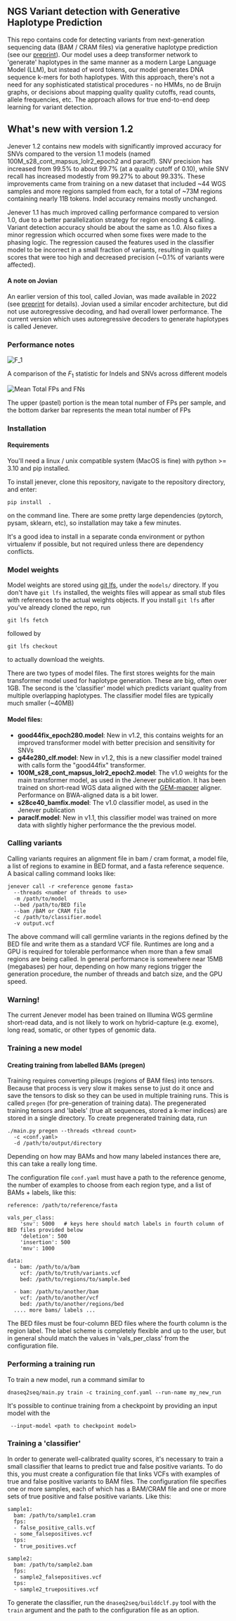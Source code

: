 
## NGS Variant detection with Generative Haplotype Prediction

This repo contains code for detecting variants from next-generation sequencing data (BAM / CRAM files)
 via generative haplotype prediction (see our [preprint](https://www.biorxiv.org/content/10.1101/2024.02.27.582327v1)).
Our model uses a deep transformer network to 'generate' haplotypes in the same manner as a modern Large Language Model (LLM), but instead of
word tokens, our model generates DNA sequence k-mers for both haplotypes. With this approach, there's not a need for
any sophisticated statistical procedures - no HMMs, no de Bruijn graphs, or decisions about mapping quality
quality cutoffs, read counts, allele frequencies, etc. The approach allows for true end-to-end deep learning
for variant detection.


## What's new with version 1.2


Jenever 1.2 contains new models with significantly improved accuracy for SNVs compared to the version 1.1 models (named 100M_s28_cont_mapsus_lolr2_epoch2 and paraclf). SNV precision has increased from 99.5% to about 99.7% (at a quality cutoff of 0.10), while SNV recall has increased modestly from 99.27% to about 99.33%. These improvements came from training on a new dataset that included ~44 WGS samples and more regions sampled from each, for a total of ~73M regions containing nearly 11B tokens.  Indel accuracy remains mostly unchanged. 

Jenever 1.1 has much improved calling performance compared to version 1.0, due to a better parallelization strategy for region encoding & calling. Variant detection accuracy should be about the same as 1.0. Also fixes a minor regression which occurred when some fixes were made to the phasing logic. The regression caused the features used in the classifier model to be incorrect in a small fraction of variants, resulting in quality scores that were too high and decreased precision (~0.1% of variants were affected). 


#### A note on Jovian

An earlier version of this tool, called Jovian, was made available in 2022 (see [preprint](https://www.biorxiv.org/content/10.1101/2022.09.12.506413v1) for details).
Jovian used a similar encoder architecture, but did not use autoregressive decoding, and had overall lower performance. 
The current version which uses autoregressive decoders to generate haplotypes is called Jenever. 

### Performance notes

![$F_1$](images/f1.png)

A comparison of the $F_1$ statistic for Indels and SNVs across different models

![Mean Total FPs and FNs](images/total_errors.png)

The upper (pastel) portion is the mean total number of FPs per sample, and the bottom darker bar represents the mean total number of FPs


### Installation

#### Requirements

You'll need a linux / unix compatible system (MacOS is fine) with python >= 3.10 and pip installed. 

To install jenever, clone this repository, navigate to the repository directory, and enter: 

    pip install  .

on the command line. There are some pretty large dependencies (pytorch, pysam, sklearn, etc), so installation may take a few minutes.

It's a good idea to install in a separate conda environment or python virtualenv if possible, but not required unless there are dependency conflicts. 

### Model weights

Model weights are stored using [git lfs](https://git-lfs.com/), under the `models/` directory. If you don't have `git lfs` installed, the weights files will appear as small stub files with references to the actual weights objects. If you install `git lfs` after you've already cloned the repo, run

    git lfs fetch

followed by

    git lfs checkout

to actually download the weights.

There are two types of model files. The first stores weights for the main transformer model used for haplotype generation. These are big, often over 1GB. The second is the 'classifier' model which predicts variant quality from multiple overlapping haplotypes. The classifier model files are typically much smaller (~40MB)

#### Model files:
- **good44fix_epoch280.model**: New in v1.2, this contains weights for an improved transformer model with better precision and sensitivity for SNVs
- **g44e280_clf.model**: New in v1.2, this is a new classifier model trained with calls form the "good44fix" transformer.
- **100M_s28_cont_mapsus_lolr2_epoch2.model**: The v1.0  weights for the main transformer model, as used in the Jenever publication. It has been trained on short-read WGS data aligned with the [GEM-mapper](https://github.com/smarco/gem3-mapper) aligner. Performance on BWA-aligned data is a bit lower.
- **s28ce40_bamfix.model**: The v1.0 classifier model, as used in the Jenever publication
- **paraclf.model**: New in v1.1, this classifier model was trained on more data with slightly higher performance the the previous model. 



### Calling variants

Calling variants requires an alignment file in bam / cram format, a model file, a list of regions to examine in BED format, and a fasta reference sequence. A basical calling command looks like: 

    jenever call -r <reference genome fasta> 
      --threads <number of threads to use> 
      -m /path/to/model
      --bed /path/to/BED file 
      --bam /BAM or CRAM file
      -c /path/to/classifier.model
      -v output.vcf

The above command will call germline variants in the regions defined by the BED file and write them as a standard VCF file.
Runtimes are long and a GPU is required for tolerable performance when more than a few small regions are being called. 
In general performance is somewhere near 15MB (megabases) per hour, depending on how many regions trigger the
generation procedure, the number of threads and batch size, and the GPU speed. 


### Warning!
The current Jenever model has been trained on Illumina WGS germline short-read data, and is not likely to work on hybrid-capture (e.g. exome), long read, somatic, or other types of genomic data. 

### Training a new model


#### Creating training from labelled BAMs (pregen)

Training requires converting pileups (regions of BAM files) into tensors. Because that process is very slow 
it makes sense to just do it once and save the tensors to disk so they can be used in multiple 
training runs. This is called `pregen` (for pre-generation of training data). The pregenerated training 
tensors and 'labels' (true alt sequences, stored a k-mer indices) are stored in a single directory. To create pregenerated training 
data, run

    ./main.py pregen --threads <thread count> 
      -c <conf.yaml> 
      -d /path/to/output/directory

Depending on how may BAMs and how many labeled instances there are, this can take a really long time.

The configuration file `conf.yaml` must have a path to the reference genome, the number of examples to 
choose from each region type, and a list of BAMs + labels, like this:

    reference: /path/to/reference/fasta

    vals_per_class:
        'snv': 5000   # keys here should match labels in fourth column of BED files provided below    
        'deletion': 500
        'insertion': 500
        'mnv': 1000

    data:
      - bam: /path/to/a/bam
        vcf: /path/to/truth/variants.vcf
        bed: /path/to/regions/to/sample.bed

      - bam: /path/to/another/bam
        vcf: /path/to/another/vcf
        bed: /path/to/another/regions/bed
      .... more bams/ labels ...

The BED files must be four-column BED files where the fourth column is the region label. 
The label scheme is completely flexible and up to the user, but in general should match the values 
in 'vals_per_class' from the configuration file. 


### Performing a training run

To train a new model, run a command similar to

    dnaseq2seq/main.py train -c training_conf.yaml --run-name my_new_run




It's possible to continue training from a checkpoint by providing an input model with the

     --input-model <path to checkpoint model> 

### Training a 'classifier'

In order to generate well-calibrated quality scores, it's necessary to train a small classifier that learns to predict true and false positive variants. To do this, you must create a configuration file that links VCFs with examples of true and false positive variants to BAM files. The configuration file specifies one or more samples, each of which has a BAM/CRAM file and one or more sets of true positive and false positive variants. Like this:

    sample1:
      bam: /path/to/sample1.cram
      fps:
      - false_positive_calls.vcf
      - some_falsepositives.vcf
      tps:
      - true_positives.vcf
    
    sample2:
      bam: /path/to/sample2.bam
      fps:
      - sample2_falsepositives.vcf
      tps:
      - sample2_truepositives.vcf


To generate the classifier, run the `dnaseq2seq/builddclf.py` tool with the `train` argument and the path to the configuration file as an option. 

